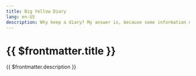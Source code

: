```yaml
---
title: Big Yellow Diary
lang: en-US
description: Why keep a diary? My answer is, because some information may seem unimportant at the time, but later you might need it and forget it. For example, today I plan to visit a friend's house. I’ve been there before, but I just can't remember the exact address. Another example is, there’s someone around me who said something, how can I judge if it’s true or not? One way is to compare it with what they’ve said before and see if there are any contradictions. Without a diary, there's no way to make such a comparison.
---
```


# {{ $frontmatter.title }}

{{ $frontmatter.description }}
